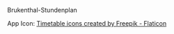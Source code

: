 Brukenthal-Stundenplan

App Icon:
<a href="https://www.flaticon.com/free-icons/timetable" title="timetable icons">Timetable icons created by Freepik - Flaticon</a>